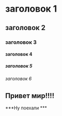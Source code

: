 # заголовок 1
## заголовок 2
### заголовок 3
#### заголовок 4
##### заголовок 5
###### заголовок 6


## Привет мир!!!!



***Ну поехали ***